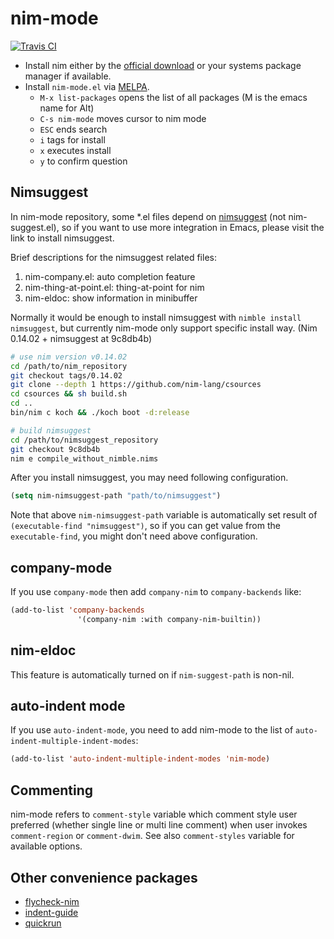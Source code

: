 nim-mode
===========

[![Travis CI](https://travis-ci.org/nim-lang/nim-mode.svg?branch=master)](https://travis-ci.org/nim-lang/nim-mode)

* Install nim either by the [official download](http://nim-lang.org/download.html) or your systems package manager if available.
* Install `nim-mode.el` via [MELPA](https://melpa.org/#/getting-started).
  * `M-x list-packages`  opens the list of all packages (M is the emacs name for Alt)
  * `C-s nim-mode`       moves cursor to nim mode
  * `ESC`                ends search
  * `i`                  tags for install
  * `x`                  executes install
  * `y`                  to confirm question

## Nimsuggest

In nim-mode repository, some *.el files depend on
[nimsuggest](https://github.com/nim-lang/nimsuggest) (not
nim-suggest.el), so if you want to use more integration in Emacs,
please visit the link to install nimsuggest.

Brief descriptions for the nimsuggest related files:
  1. nim-company.el: auto completion feature
  2. nim-thing-at-point.el: thing-at-point for nim
  3. nim-eldoc: show information in minibuffer

Normally it would be enough to install nimsuggest with `nimble install nimsuggest`, but currently nim-mode only support specific install way. (Nim 0.14.02 + nimsuggest at 9c8db4b)


```sh
# use nim version v0.14.02
cd /path/to/nim_repository
git checkout tags/0.14.02
git clone --depth 1 https://github.com/nim-lang/csources
cd csources && sh build.sh
cd ..
bin/nim c koch && ./koch boot -d:release

# build nimsuggest
cd /path/to/nimsuggest_repository
git checkout 9c8db4b
nim e compile_without_nimble.nims
```

After you install nimsuggest, you may need following configuration.

```el
(setq nim-nimsuggest-path "path/to/nimsuggest")
```

Note that above `nim-nimsuggest-path` variable is automatically set
result of `(executable-find "nimsuggest")`, so if you can get value from the `executable-find`, you might don't need above configuration.

## company-mode
If you use `company-mode` then add `company-nim` to `company-backends` like:
```el
(add-to-list 'company-backends
               '(company-nim :with company-nim-builtin))
```

## nim-eldoc
This feature is automatically turned on if `nim-suggest-path` is non-nil.

## auto-indent mode
If you use `auto-indent-mode`, you need to add nim-mode to the list of
`auto-indent-multiple-indent-modes`:
```el
(add-to-list 'auto-indent-multiple-indent-modes 'nim-mode)
```

## Commenting
nim-mode refers to `comment-style` variable which comment style user
preferred (whether single line or multi line comment) when user invokes
`comment-region` or `comment-dwim`. See also `comment-styles` variable
for available options.

## Other convenience packages
- [flycheck-nim](https://github.com/ALSchwalm/flycheck-nim)
- [indent-guide](https://github.com/zk-phi/indent-guide)
- [quickrun](https://github.com/syohex/emacs-quickrun)
